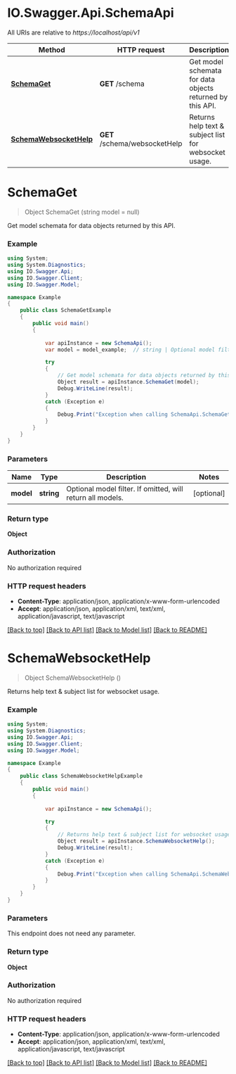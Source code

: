 # IO.Swagger.Api.SchemaApi

All URIs are relative to *https://localhost/api/v1*

Method | HTTP request | Description
------------- | ------------- | -------------
[**SchemaGet**](SchemaApi.md#schemaget) | **GET** /schema | Get model schemata for data objects returned by this API.
[**SchemaWebsocketHelp**](SchemaApi.md#schemawebsockethelp) | **GET** /schema/websocketHelp | Returns help text &amp; subject list for websocket usage.


# **SchemaGet**
> Object SchemaGet (string model = null)

Get model schemata for data objects returned by this API.

### Example
```csharp
using System;
using System.Diagnostics;
using IO.Swagger.Api;
using IO.Swagger.Client;
using IO.Swagger.Model;

namespace Example
{
    public class SchemaGetExample
    {
        public void main()
        {
            
            var apiInstance = new SchemaApi();
            var model = model_example;  // string | Optional model filter. If omitted, will return all models. (optional) 

            try
            {
                // Get model schemata for data objects returned by this API.
                Object result = apiInstance.SchemaGet(model);
                Debug.WriteLine(result);
            }
            catch (Exception e)
            {
                Debug.Print("Exception when calling SchemaApi.SchemaGet: " + e.Message );
            }
        }
    }
}
```

### Parameters

Name | Type | Description  | Notes
------------- | ------------- | ------------- | -------------
 **model** | **string**| Optional model filter. If omitted, will return all models. | [optional] 

### Return type

**Object**

### Authorization

No authorization required

### HTTP request headers

 - **Content-Type**: application/json, application/x-www-form-urlencoded
 - **Accept**: application/json, application/xml, text/xml, application/javascript, text/javascript

[[Back to top]](#) [[Back to API list]](../README.md#documentation-for-api-endpoints) [[Back to Model list]](../README.md#documentation-for-models) [[Back to README]](../README.md)

# **SchemaWebsocketHelp**
> Object SchemaWebsocketHelp ()

Returns help text & subject list for websocket usage.

### Example
```csharp
using System;
using System.Diagnostics;
using IO.Swagger.Api;
using IO.Swagger.Client;
using IO.Swagger.Model;

namespace Example
{
    public class SchemaWebsocketHelpExample
    {
        public void main()
        {
            
            var apiInstance = new SchemaApi();

            try
            {
                // Returns help text & subject list for websocket usage.
                Object result = apiInstance.SchemaWebsocketHelp();
                Debug.WriteLine(result);
            }
            catch (Exception e)
            {
                Debug.Print("Exception when calling SchemaApi.SchemaWebsocketHelp: " + e.Message );
            }
        }
    }
}
```

### Parameters
This endpoint does not need any parameter.

### Return type

**Object**

### Authorization

No authorization required

### HTTP request headers

 - **Content-Type**: application/json, application/x-www-form-urlencoded
 - **Accept**: application/json, application/xml, text/xml, application/javascript, text/javascript

[[Back to top]](#) [[Back to API list]](../README.md#documentation-for-api-endpoints) [[Back to Model list]](../README.md#documentation-for-models) [[Back to README]](../README.md)

